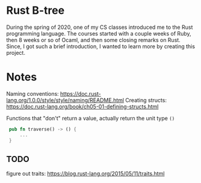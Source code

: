 # Rust B-tree
During the spring of 2020, one of my CS classes introduced me to the Rust programming language. The courses started with a couple weeks of Ruby, then 8 weeks or so of Ocaml, and then some closing remarks on Rust. Since, I got such a brief introduction, I wanted to learn more by creating this project. 

# Notes

Naming conventions: https://doc.rust-lang.org/1.0.0/style/style/naming/README.html
Creating structs: https://doc.rust-lang.org/book/ch05-01-defining-structs.html

Functions that "don't" return a value, actually return the unit type `()`
```rust
 pub fn traverse() -> () { 
     ...
 }
```

## TODO

figure out traits:
https://blog.rust-lang.org/2015/05/11/traits.html